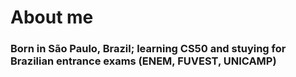 # About me

### Born in São Paulo, Brazil; learning CS50 and stuying for Brazilian entrance exams (ENEM, FUVEST, UNICAMP)
